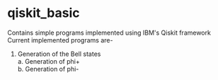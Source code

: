 # qiskit_basic
Contains simple programs implemented using IBM's Qiskit framework
Current implemented programs are-
1. Generation of the Bell states   
   a. Generation of phi+   
   b. Generation of phi-
